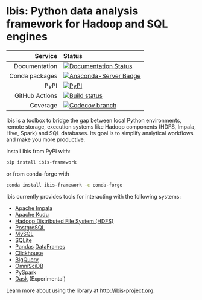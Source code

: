 # Ibis: Python data analysis framework for Hadoop and SQL engines

|Service|Status|
| -------------: | :---- |
| Documentation  | [![Documentation Status](https://img.shields.io/badge/docs-docs.ibis--project.org-blue.svg)](http://ibis-project.org) |
| Conda packages | [![Anaconda-Server Badge](https://anaconda.org/conda-forge/ibis-framework/badges/version.svg)](https://anaconda.org/conda-forge/ibis-framework) |
| PyPI           | [![PyPI](https://img.shields.io/pypi/v/ibis-framework.svg)](https://pypi.org/project/ibis-framework) |
| GitHub Actions | [![Build status](https://github.com/ibis-project/ibis/actions/workflows/main.yml/badge.svg)](https://github.com/ibis-project/ibis/actions/workflows/main.yml) |
| Coverage       | [![Codecov branch](https://img.shields.io/codecov/c/github/ibis-project/ibis/master.svg)](https://codecov.io/gh/ibis-project/ibis) |


Ibis is a toolbox to bridge the gap between local Python environments, remote
storage, execution systems like Hadoop components (HDFS, Impala, Hive, Spark)
and SQL databases. Its goal is to simplify analytical workflows and make you
more productive.

Install Ibis from PyPI with:

```sh
pip install ibis-framework
```

or from conda-forge with

```sh
conda install ibis-framework -c conda-forge
```

Ibis currently provides tools for interacting with the following systems:

- [Apache Impala](https://impala.apache.org/)
- [Apache Kudu](https://kudu.apache.org/)
- [Hadoop Distributed File System (HDFS)](https://hadoop.apache.org/)
- [PostgreSQL](https://www.postgresql.org/)
- [MySQL](https://www.mysql.com/)
- [SQLite](https://www.sqlite.org/)
- [Pandas](https://pandas.pydata.org/) [DataFrames](http://pandas.pydata.org/pandas-docs/stable/dsintro.html#dataframe)
- [Clickhouse](https://clickhouse.yandex)
- [BigQuery](https://cloud.google.com/bigquery)
- [OmniSciDB](https://www.omnisci.com)
- [PySpark](https://spark.apache.org)
- [Dask](https://dask.org/) (Experimental)

Learn more about using the library at http://ibis-project.org.
